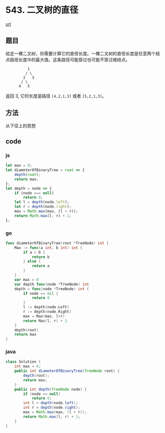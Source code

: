 # 543. 二叉树的直径


[url](https://leetcode-cn.com/problems/diameter-of-binary-tree/)


## 题目
给定一棵二叉树，你需要计算它的直径长度。一棵二叉树的直径长度是任意两个结点路径长度中的最大值。这条路径可能穿过也可能不穿过根结点。


```
          1
         / \
        2   3
       / \     
      4   5   
```
返回 3, 它的长度是路径 `[4,2,1,3]` 或者 `[5,2,1,3]`。

## 方法
从下往上的思想

## code

### js

```js
let max = 0;
let diameterOfBinaryTree = root => {
    depth(root);
    return max;
};
let depth = node => {
    if (node === null)
        return 0;
    let l = depth(node.left);
    let r = depth(node.right);
    max = Math.max(max, (l + r));
    return Math.max(l, r) + 1;
};
```

### go

```go
func diameterOfBinaryTree(root *TreeNode) int {
	Max := func(a int, b int) int {
		if a < b {
			return b
		} else {
			return a
		}
	}
	var max = 0
	var depth func(node *TreeNode) int
	depth = func(node *TreeNode) int {
		if node == nil {
			return 0
		}
		l := depth(node.Left)
		r := depth(node.Right)
		max = Max(max, l+r)
		return Max(l, r) + 1
	}
	depth(root)
	return max
}

```

### java

```java
class Solution {
    int max = 0;
    public int diameterOfBinaryTree(TreeNode root) {
        depth(root);
        return max;
    }
    public int depth(TreeNode node) {
        if (node == null)
            return 0;
        int l = depth(node.left);
        int r = depth(node.right);
        max = Math.max(max, (l + r));
        return Math.max(l, r) + 1;
    }
}
```

